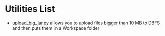 # Utilities List
- [upload_big_jar.py](https://github.com/hourdays/dbks-utils/blob/main/upload_big_jar.py) allows you to upload files bigger than 10 MB to DBFS and then puts them in a Workspace folder
